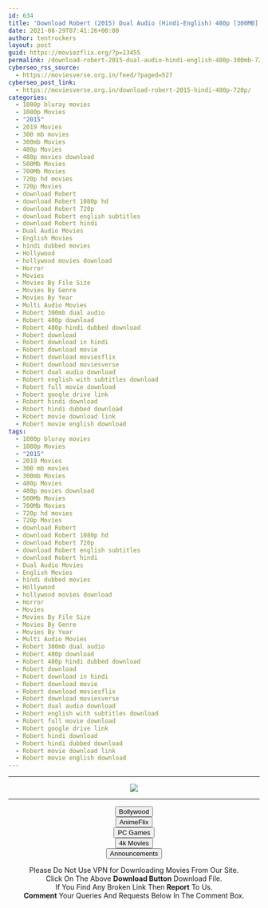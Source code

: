```yaml
---
id: 634
title: 'Download Robert (2015) Dual Audio (Hindi-English) 480p [300MB] || 720p [800MB]'
date: 2021-08-29T07:41:26+00:00
author: tentrockers
layout: post
guid: https://moviezflix.org/?p=13455
permalink: /download-robert-2015-dual-audio-hindi-english-480p-300mb-720p-800mb/
cyberseo_rss_source:
  - https://moviesverse.org.in/feed/?paged=527
cyberseo_post_link:
  - https://moviesverse.org.in/download-robert-2015-hindi-480p-720p/
categories:
  - 1080p bluray movies
  - 1080p Movies
  - "2015"
  - 2019 Movies
  - 300 mb movies
  - 300mb Movies
  - 480p Movies
  - 480p movies download
  - 500Mb Movies
  - 700Mb Movies
  - 720p hd movies
  - 720p Movies
  - download Robert
  - download Robert 1080p hd
  - download Robert 720p
  - download Robert english subtitles
  - download Robert hindi
  - Dual Audio Movies
  - English Movies
  - hindi dubbed movies
  - Hollywood
  - hollywood movies download
  - Horror
  - Movies
  - Movies By File Size
  - Movies By Genre
  - Movies By Year
  - Multi Audio Movies
  - Robert 300mb dual audio
  - Robert 480p download
  - Robert 480p hindi dubbed download
  - Robert download
  - Robert download in hindi
  - Robert download movie
  - Robert download moviesflix
  - Robert download moviesverse
  - Robert dual audio download
  - Robert english with subtitles download
  - Robert full movie download
  - Robert google drive link
  - Robert hindi download
  - Robert hindi dubbed download
  - Robert movie download link
  - Robert movie english download
tags:
  - 1080p bluray movies
  - 1080p Movies
  - "2015"
  - 2019 Movies
  - 300 mb movies
  - 300mb Movies
  - 480p Movies
  - 480p movies download
  - 500Mb Movies
  - 700Mb Movies
  - 720p hd movies
  - 720p Movies
  - download Robert
  - download Robert 1080p hd
  - download Robert 720p
  - download Robert english subtitles
  - download Robert hindi
  - Dual Audio Movies
  - English Movies
  - hindi dubbed movies
  - Hollywood
  - hollywood movies download
  - Horror
  - Movies
  - Movies By File Size
  - Movies By Genre
  - Movies By Year
  - Multi Audio Movies
  - Robert 300mb dual audio
  - Robert 480p download
  - Robert 480p hindi dubbed download
  - Robert download
  - Robert download in hindi
  - Robert download movie
  - Robert download moviesflix
  - Robert download moviesverse
  - Robert dual audio download
  - Robert english with subtitles download
  - Robert full movie download
  - Robert google drive link
  - Robert hindi download
  - Robert hindi dubbed download
  - Robert movie download link
  - Robert movie english download
---
```

<center>
  </p> 
  
  <hr />
  
  <p>
    <a href="http://gdrivepro.xyz/join.php" data-wpel-link="external" target="_blank" rel="nofollow external noopener noreferrer"><img src="https://i.imgur.com/FhMdWdW.png" /></a>
  </p>
  
  <hr />
  
  <p>
    <a href="https://dogemovies.xyz" target="_blank" data-wpel-link="external" rel="nofollow external noopener noreferrer"><button class="button button5">Bollywood</button></a><br /> <a href="https://animeflix.in" target="_blank" data-wpel-link="external" rel="nofollow external noopener noreferrer"><button class="button button5">AnimeFlix</button></a><br /> <a href="https://gamesflix.net/" target="_blank" data-wpel-link="external" rel="nofollow external noopener noreferrer"><button class="button button5">PC Games</button></a><br /> <a href="https://uhdmovies.in" target="_blank" data-wpel-link="external" rel="nofollow external noopener noreferrer"><button class="button button5">4k Movies</button></a><br /> <a href="https://moviesverse.org.in/announcements/" target="_blank" data-wpel-link="internal" rel="noopener"><button class="button button5">Announcements</button></a>
  </p>
  
  <div class="alert alert-danger">
    Please Do Not Use VPN for Downloading Movies From Our Site.
  </div>
  
  <div class="alert alert-success">
    Click On The Above <strong>Download Button</strong> Download File.
  </div>
  
  <div class="alert alert-warning">
    If You Find Any Broken Link Then <strong>Report</strong> To Us.
  </div>
  
  <div class="alert alert-info">
    <strong>Comment</strong> Your Queries And Requests Below In The Comment Box.
  </div>
  
  <p>
    </center>
  </p>